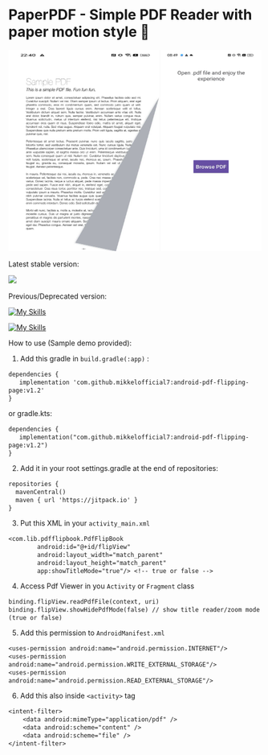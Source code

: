 # PaperPDF - Simple PDF Reader with paper motion style 📁

<div align="left">
  <img src="https://github.com/mikkelofficial7/android-pdf-flipping-page/blob/main/sample1.jpg" alt="Flipbook Engine" width="300" height="400">
  <img src="https://github.com/mikkelofficial7/android-pdf-flipping-page/blob/main/sample.gif" alt="Flipbook Engine" width="200" height="400">
</div>

Latest stable version: 

[![](https://jitpack.io/v/mikkelofficial7/android-pdf-flipping-page.svg)](https://jitpack.io/#mikkelofficial7/android-pdf-flipping-page)

Previous/Deprecated version:

[![My Skills](https://img.shields.io/badge/JitPack-v1.3-f30a06)](https://mikkelofficial7.github.io/)

[![My Skills](https://img.shields.io/badge/JitPack-v1.2-f30a06)](https://mikkelofficial7.github.io/)

How to use (Sample demo provided):

1. Add this gradle in ```build.gradle(:app)``` :
```
dependencies {
   implementation 'com.github.mikkelofficial7:android-pdf-flipping-page:v1.2'
}
 ```
or gradle.kts:
```
dependencies {
   implementation("com.github.mikkelofficial7:android-pdf-flipping-page:v1.2")
}
 ```

2. Add it in your root settings.gradle at the end of repositories:
```
repositories {
  mavenCentral()
  maven { url 'https://jitpack.io' }
}
```

3. Put this XML in your ```activity_main.xml```
```
<com.lib.pdfflipbook.PdfFlipBook
        android:id="@+id/flipView"
        android:layout_width="match_parent"
        android:layout_height="match_parent"
        app:showTitleMode="true"/> <!-- true or false -->
```

4. Access Pdf Viewer in you ```Activity``` or ```Fragment``` class
```
binding.flipView.readPdfFile(context, uri)
binding.flipView.showHidePdfMode(false) // show title reader/zoom mode (true or false)
```

5. Add this permission to ```AndroidManifest.xml```

```
<uses-permission android:name="android.permission.INTERNET"/>
<uses-permission android:name="android.permission.WRITE_EXTERNAL_STORAGE"/>
<uses-permission android:name="android.permission.READ_EXTERNAL_STORAGE"/>
```

6. Add this also inside ```<activity>``` tag

```
<intent-filter>
    <data android:mimeType="application/pdf" />
    <data android:scheme="content" />
    <data android:scheme="file" />
</intent-filter>
```

